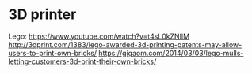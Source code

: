 # 3D printer

Lego: <https://www.youtube.com/watch?v=t4sL0kZNlIM> <http://3dprint.com/1383/lego-awarded-3d-printing-patents-may-allow-users-to-print-own-bricks/> <https://gigaom.com/2014/03/03/lego-mulls-letting-customers-3d-print-their-own-bricks/>
